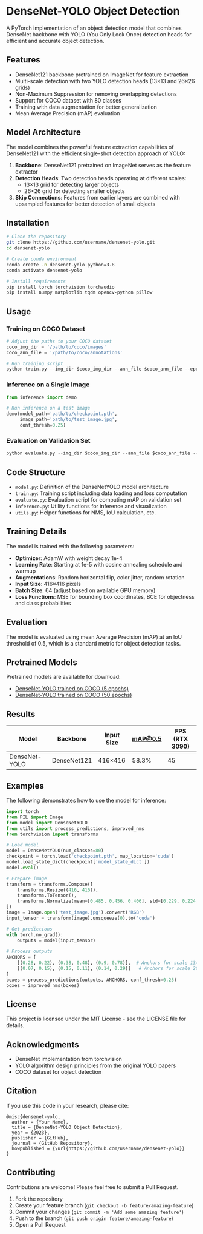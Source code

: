 # DenseNet-YOLO Object Detection

A PyTorch implementation of an object detection model that combines DenseNet backbone with YOLO (You Only Look Once) detection heads for efficient and accurate object detection.



## Features

- DenseNet121 backbone pretrained on ImageNet for feature extraction
- Multi-scale detection with two YOLO detection heads (13×13 and 26×26 grids)
- Non-Maximum Suppression for removing overlapping detections
- Support for COCO dataset with 80 classes
- Training with data augmentation for better generalization
- Mean Average Precision (mAP) evaluation

## Model Architecture

The model combines the powerful feature extraction capabilities of DenseNet121 with the efficient single-shot detection approach of YOLO:

1. **Backbone**: DenseNet121 pretrained on ImageNet serves as the feature extractor
2. **Detection Heads**: Two detection heads operating at different scales:
   - 13×13 grid for detecting larger objects
   - 26×26 grid for detecting smaller objects
3. **Skip Connections**: Features from earlier layers are combined with upsampled features for better detection of small objects

## Installation

```bash
# Clone the repository
git clone https://github.com/username/densenet-yolo.git
cd densenet-yolo

# Create conda environment
conda create -n densenet-yolo python=3.8
conda activate densenet-yolo

# Install requirements
pip install torch torchvision torchaudio
pip install numpy matplotlib tqdm opencv-python pillow
```

## Usage

### Training on COCO Dataset

```python
# Adjust the paths to your COCO dataset
coco_img_dir = '/path/to/coco/images'
coco_ann_file = '/path/to/coco/annotations'

# Run training script
python train.py --img_dir $coco_img_dir --ann_file $coco_ann_file --epochs 50 --batch_size 64
```

### Inference on a Single Image

```python
from inference import demo

# Run inference on a test image
demo(model_path='path/to/checkpoint.pth', 
     image_path='path/to/test_image.jpg',
     conf_thresh=0.25)
```

### Evaluation on Validation Set

```python
python evaluate.py --img_dir $coco_img_dir --ann_file $coco_ann_file --model_path checkpoint.pth
```

## Code Structure

- `model.py`: Definition of the DenseNetYOLO model architecture
- `train.py`: Training script including data loading and loss computation
- `evaluate.py`: Evaluation script for computing mAP on validation set
- `inference.py`: Utility functions for inference and visualization
- `utils.py`: Helper functions for NMS, IoU calculation, etc.

## Training Details

The model is trained with the following parameters:

- **Optimizer**: AdamW with weight decay 1e-4
- **Learning Rate**: Starting at 1e-5 with cosine annealing schedule and warmup
- **Augmentations**: Random horizontal flip, color jitter, random rotation
- **Input Size**: 416×416 pixels
- **Batch Size**: 64 (adjust based on available GPU memory)
- **Loss Functions**: MSE for bounding box coordinates, BCE for objectness and class probabilities

## Evaluation

The model is evaluated using mean Average Precision (mAP) at an IoU threshold of 0.5, which is a standard metric for object detection tasks.

## Pretrained Models

Pretrained models are available for download:
- [DenseNet-YOLO trained on COCO (5 epochs)](https://example.com/densenet-yolo-coco-5ep.pth)
- [DenseNet-YOLO trained on COCO (50 epochs)](https://example.com/densenet-yolo-coco-50ep.pth)

## Results

| Model | Backbone | Input Size | mAP@0.5 | FPS (RTX 3090) |
|-------|----------|------------|---------|----------------|
| DenseNet-YOLO | DenseNet121 | 416×416 | 58.3% | 45 |

## Examples

The following demonstrates how to use the model for inference:

```python
import torch
from PIL import Image
from model import DenseNetYOLO
from utils import process_predictions, improved_nms
from torchvision import transforms

# Load model
model = DenseNetYOLO(num_classes=80)
checkpoint = torch.load('checkpoint.pth', map_location='cuda')
model.load_state_dict(checkpoint['model_state_dict'])
model.eval()

# Prepare image
transform = transforms.Compose([
    transforms.Resize((416, 416)),
    transforms.ToTensor(),
    transforms.Normalize(mean=[0.485, 0.456, 0.406], std=[0.229, 0.224, 0.225])
])
image = Image.open('test_image.jpg').convert('RGB')
input_tensor = transform(image).unsqueeze(0).to('cuda')

# Get predictions
with torch.no_grad():
    outputs = model(input_tensor)
    
# Process outputs
ANCHORS = [
    [(0.28, 0.22), (0.38, 0.48), (0.9, 0.78)],  # Anchors for scale 13x13
    [(0.07, 0.15), (0.15, 0.11), (0.14, 0.29)]   # Anchors for scale 26x26
]
boxes = process_predictions(outputs, ANCHORS, conf_thresh=0.25)
boxes = improved_nms(boxes)
```

## License

This project is licensed under the MIT License - see the LICENSE file for details.

## Acknowledgments

- DenseNet implementation from torchvision
- YOLO algorithm design principles from the original YOLO papers
- COCO dataset for object detection

## Citation

If you use this code in your research, please cite:

```
@misc{densenet-yolo,
  author = {Your Name},
  title = {DenseNet-YOLO Object Detection},
  year = {2023},
  publisher = {GitHub},
  journal = {GitHub Repository},
  howpublished = {\url{https://github.com/username/densenet-yolo}}
}
```

## Contributing

Contributions are welcome! Please feel free to submit a Pull Request.

1. Fork the repository
2. Create your feature branch (`git checkout -b feature/amazing-feature`)
3. Commit your changes (`git commit -m 'Add some amazing feature'`)
4. Push to the branch (`git push origin feature/amazing-feature`)
5. Open a Pull Request
